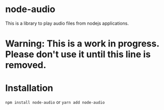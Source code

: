 # node-audio

This is a library to play audio files from nodejs applications.

# Warning: This is a work in progress. Please don't use it until this line is removed.

# Installation
`npm install node-audio`
or
`yarn add node-audio`
